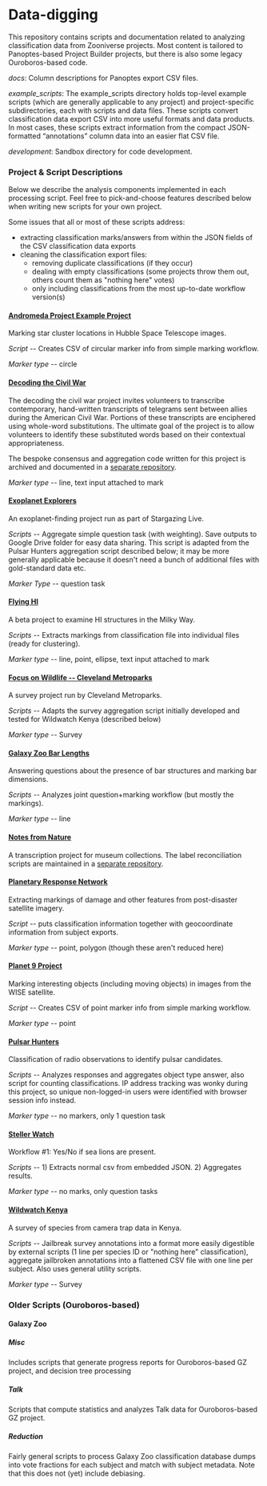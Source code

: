 # Data-digging
This repository contains scripts and documentation related to analyzing classification data from Zooniverse projects.  Most content is tailored to Panoptes-based Project Builder projects, but there is also some legacy Ouroboros-based code.

*docs*: Column descriptions for Panoptes export CSV files.

*example_scripts*: The example_scripts directory holds top-level example scripts (which are generally applicable to any project) and project-specific subdirectories, each with scripts and data files.  These scripts convert classification data export CSV into more useful formats and data products.  In most cases, these scripts extract information from the compact JSON-formatted “annotations” column data into an easier flat CSV file.

*development*: Sandbox directory for code development.

### Project & Script Descriptions
Below we describe the analysis components implemented in each processing script.  Feel free to pick-and-choose features described below when writing new scripts for your own project.

Some issues that all or most of these scripts address:
 - extracting classification marks/answers from within the JSON fields of the CSV classification data exports
 - cleaning the classification export files:
   - removing duplicate classifications (if they occur)
   - dealing with empty classifications (some projects throw them out, others count them as "nothing here" votes)
   - only including classifications from the most up-to-date workflow version(s)

#### [Andromeda Project Example Project](https://www.zooniverse.org/projects/lcjohnso/ap-aas229-test)
Marking star cluster locations in Hubble Space Telescope images.

*Script* -- Creates CSV of circular marker info from simple marking workflow.

*Marker type* -- circle

#### [Decoding the Civil War](https://www.zooniverse.org/projects/zooniverse/decoding-the-civil-war)
The decoding the civil war project invites volunteers to transcribe contemporary, hand-written transcripts of telegrams sent between allies during the American Civil War. Portions of these transcripts are enciphered using whole-word substitutions. The ultimate goal of the project is to allow volunteers to identify these substituted words based on their contextual appropriateness.

The bespoke consensus and aggregation code written for this project is archived and documented in a [separate repository](https://github.com/hughdickinson/DCWConsensus).

*Marker type* -- line, text input attached to mark

#### [Exoplanet Explorers](https://www.zooniverse.org/projects/ianc2/exoplanet-explorers)
An exoplanet-finding project run as part of Stargazing Live.

*Scripts* -- Aggregate simple question task (with weighting). Save outputs to Google Drive folder for easy data sharing. This script is adapted from the Pulsar Hunters aggregation script described below; it may be more generally applicable because it doesn't need a bunch of additional files with gold-standard data etc.

*Marker Type* -- question task

#### [Flying HI](https://www.zooniverse.org/projects/vrooje/flying-hi)
A beta project to examine HI structures in the Milky Way.

*Scripts* -- Extracts markings from classification file into individual files (ready for clustering).

*Marker type* -- line, point, ellipse, text input attached to mark

#### [Focus on Wildlife -- Cleveland Metroparks](https://www.zooniverse.org/projects/pat-lorch/focus-on-wildlife-cleveland-metroparks)
A survey project run by Cleveland Metroparks.

*Scripts* -- Adapts the survey aggregation script initially developed and tested for Wildwatch Kenya (described below)

*Marker type* -- Survey

#### [Galaxy Zoo Bar Lengths](https://www.zooniverse.org/projects/vrooje/galaxy-zoo-bar-lengths/)
Answering questions about the presence of bar structures and marking bar dimensions.

*Scripts* -- Analyzes joint question+marking workflow (but mostly the markings).

*Marker type* -- line

#### [Notes from Nature](https://www.notesfromnature.org)
A transcription project for museum collections. The label reconciliation scripts are maintained in a [separate repository](https://github.com/juliema/label_reconciliations).

#### [Planetary Response Network](https://www.zooniverse.org/projects/vrooje/planetary-response-network-and-rescue-global-ecuador-earthquake-2016)
Extracting markings of damage and other features from post-disaster satellite imagery.

*Script* -- puts classification information together with geocoordinate information from subject exports.

*Marker type* -- point, polygon (though these aren't reduced here)

#### [Planet 9 Project](https://www.zooniverse.org/projects/marckuchner/backyard-worlds-planet-9)
Marking interesting objects (including moving objects) in images from the WISE satellite.

*Script* -- Creates CSV of point marker info from simple marking workflow.

*Marker type* -- point

#### [Pulsar Hunters](https://www.zooniverse.org/projects/zooniverse/pulsar-hunters)
Classification of radio observations to identify pulsar candidates.

*Scripts* -- Analyzes responses and aggregates object type answer, also script for counting classifications. IP address tracking was wonky during this project, so unique non-logged-in users were identified with browser session info instead.

*Marker type* -- no markers, only 1 question task

#### [Steller Watch](https://www.zooniverse.org/projects/sweenkl/steller-watch)
Workflow #1: Yes/No if sea lions are present.

*Scripts* -- 1) Extracts normal csv from embedded JSON. 2) Aggregates results.

*Marker type* -- no marks, only question tasks

#### [Wildwatch Kenya](https://www.zooniverse.org/projects/sandiegozooglobal/wildwatch-kenya)
A survey of species from camera trap data in Kenya.

*Scripts* -- Jailbreak survey annotations into a format more easily digestible by external scripts (1 line per species ID or "nothing here" classification), aggregate jailbroken annotations into a flattened CSV file with one line per subject. Also uses general utility scripts.

*Marker type* -- Survey

### Older Scripts (Ouroboros-based)

#### Galaxy Zoo

##### Misc
Includes scripts that generate progress reports for Ouroboros-based GZ project, and decision tree processing

##### Talk
Scripts that compute statistics and analyzes Talk data for Ouroboros-based GZ project.

##### Reduction
Fairly general scripts to process Galaxy Zoo classification database dumps into
vote fractions for each subject and match with subject metadata.  Note that
this does not (yet) include debiasing.
